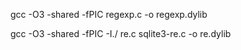 gcc -O3 -shared -fPIC regexp.c -o regexp.dylib

gcc -O3 -shared -fPIC -I./ re.c sqlite3-re.c -o re.dylib
